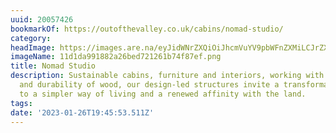```yaml
---
uuid: 20057426
bookmarkOf: https://outofthevalley.co.uk/cabins/nomad-studio/
category:
headImage: https://images.are.na/eyJidWNrZXQiOiJhcmVuYV9pbWFnZXMiLCJrZXkiOiIyMDA1NzQyNi9vcmlnaW5hbF8xMWQxZGE5OTE4ODJhMjZiZWQ3MjEyNjFiNzRmODdlZi5wbmciLCJlZGl0cyI6eyJyZXNpemUiOnsid2lkdGgiOjEyMDAsImhlaWdodCI6MTIwMCwiZml0IjoiaW5zaWRlIiwid2l0aG91dEVubGFyZ2VtZW50Ijp0cnVlfSwid2VicCI6eyJxdWFsaXR5Ijo5MH0sImpwZWciOnsicXVhbGl0eSI6OTB9LCJyb3RhdGUiOm51bGx9fQ==?bc=0
imageName: 11d1da991882a26bed721261b74f87ef.png
title: Nomad Studio
description: Sustainable cabins, furniture and interiors, working with the beauty
  and durability of wood, our design-led structures invite a transformative return
  to a simpler way of living and a renewed affinity with the land.
tags:
date: '2023-01-26T19:45:53.511Z'
---
```

